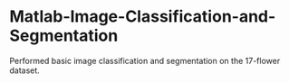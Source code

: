 # Matlab-Image-Classification-and-Segmentation
Performed basic image classification and segmentation on the 17-flower dataset.


